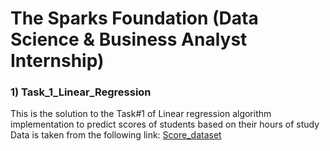 # The Sparks Foundation (Data Science & Business Analyst Internship)

### 1) Task_1_Linear_Regression
This is the solution to the Task#1 of Linear regression algorithm implementation to predict scores of students based on their hours of study
Data is taken from the following link:
<a href="https://raw.githubusercontent.com/AdiPersonalWorks/Random/master/student_scores%20-%20student_scores.csv">Score_dataset</a>

